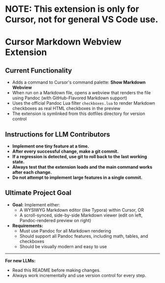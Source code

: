 # NOTE: This extension is only for Cursor, not for general VS Code use.

# Cursor Markdown Webview Extension

## Current Functionality

- Adds a command to Cursor's command palette: **Show Markdown Webview**
- When run on a Markdown file, opens a webview that renders the file using Pandoc (with GitHub-Flavored Markdown support)
- Uses the official Pandoc Lua filter `checkboxes.lua` to render Markdown checkboxes as real HTML checkboxes in the preview
- The extension is symlinked from this dotfiles directory for version control

## Instructions for LLM Contributors

- **Implement one tiny feature at a time.**
- **After every successful change, make a git commit.**
- **If a regression is detected, use git to roll back to the last working state.**
- **Always test that the extension loads and the main command works after each change.**
- **Do not attempt to implement large features in a single commit.**

## Ultimate Project Goal

- **Goal:** Implement either:
  - A WYSIWYG Markdown editor (like Typora) within Cursor, OR
  - A scroll-synced, side-by-side Markdown viewer (edit on left, Pandoc-rendered preview on right)
- **Requirements:**
  - Must use Pandoc for all Markdown rendering
  - Should support all Pandoc features, including math, tables, and checkboxes
  - Should be visually modern and easy to use

---

**For new LLMs:**

- Read this README before making changes.
- Always work incrementally and use version control for every step.
